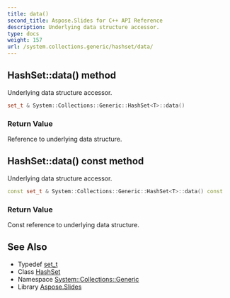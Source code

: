 ```yaml
---
title: data()
second_title: Aspose.Slides for C++ API Reference
description: Underlying data structure accessor.
type: docs
weight: 157
url: /system.collections.generic/hashset/data/
---
```

## HashSet::data() method


Underlying data structure accessor.

```cpp
set_t & System::Collections::Generic::HashSet<T>::data()
```


### Return Value

Reference to underlying data structure.

## HashSet::data() const method


Underlying data structure accessor.

```cpp
const set_t & System::Collections::Generic::HashSet<T>::data() const
```


### Return Value

Const reference to underlying data structure.

## See Also

* Typedef [set_t](../set_t/)
* Class [HashSet](../)
* Namespace [System::Collections::Generic](../../)
* Library [Aspose.Slides](../../../)